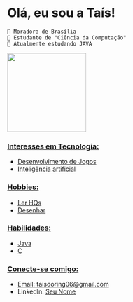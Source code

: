# Olá, eu sou a Taís!

    📍 Moradora de Brasília
    📒 Estudante de "Ciência da Computação"
    🌱 Atualmente estudando JAVA

<div>
  <a href="https://github.com/geovanards">
  <img height="180em" src="https://github-readme-stats.vercel.app/api?username=TaisDF&show_icons=true&theme=panda&include_all_commits=true&count_private=true"/>
</div>

### Interesses em Tecnologia:
- Desenvolvimento de Jogos
- Inteligência artificial

### Hobbies:
- Ler HQs
- Desenhar

### Habilidades:
- Java
- C

### Conecte-se comigo:
- Email: [taisdoring06@gmail.com](mailto:taisdoring06@gmail.com)
- LinkedIn: [Seu Nome](https://www.linkedin.com/in/seunome)
